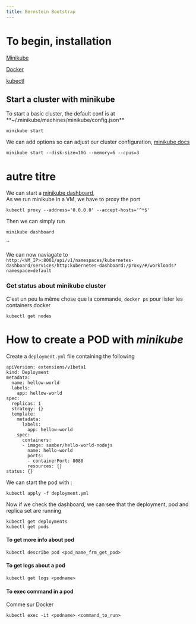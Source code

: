 ```yaml
---
title: Bernstein Bootstrap
---
```


# To begin, installation

[Minikube](https://kubernetes.io/fr/docs/tasks/tools/install-minikube/)

[Docker](https://docs.docker.com/engine/install/debian/)

[kubectl](https://kubernetes.io/fr/docs/tasks/tools/install-kubectl/)

## Start a cluster with minikube[](https://kubernetes.io/fr/docs/tasks/tools/install-kubectl/)

To start a basic cluster, the default conf is at \*\*~/.minikube/machines/minikube/config.json\*\*

```
minikube start
```

We can add options so can adjust our cluster configuration, [minikube docs](https://minikube.sigs.k8s.io/docs/commands/start/)

```
minikube start --disk-size=10G --memory=6 --cpus=3
```

# autre titre

We can start a [minikube dashboard](https://minikube.sigs.k8s.io/docs/commands/dashboard/), ⁣\
As we run minikube in a VM, we have to proxy the port

```
kubectl proxy --address='0.0.0.0' --accept-hosts='^*$'
```

Then we can simply run

```
minikube dashboard
```

``

We can now naviagate to `http:/<VM_IP>:8001/api/v1/namespaces/kubernetes-dashboard/services/http:kubernetes-dashboard:/proxy/#/workloads?namespace=default`

### Get status about minikube cluster

C'est un peu la même chose que la commande, `docker ps` pour lister les containers docker

```
kubectl get nodes
```

# How to create a POD with _minikube_

Create a `deployment.yml` file containing the following

```
apiVersion: extensions/v1beta1
kind: Deployment
metadata:
  name: hellow-world
  labels:
    app: hellow-world
spec:
  replicas: 1
  strategy: {}
  template:
    metadata:
      labels:
        app: hellow-world
    spec:
      containers:
      - image: samber/hello-world-nodejs
        name: hello-world
        ports:
        - containerPort: 8080
        resources: {}
status: {}
```

We can start the pod with :

```
kubectl apply -f deployment.yml
```

Now if we check the dashboard, we can see that the deployment, pod and replica set are running

```
kubectl get deployments
kubectl get pods
```

#### To get more info about pod

```shell
kubectl describe pod <pod_name_frm_get_pod>
```

#### To get logs about a pod

```
kubectl get logs <podname>
```

#### To exec command in a pod

Comme sur Docker

```
kubectl exec -it <podname> <command_to_run>
```

